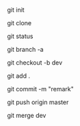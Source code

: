 git init

git clone 

git status

git branch -a

git checkout -b dev

git add .

git commit -m "remark"

git push origin master

git merge dev



